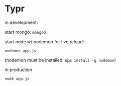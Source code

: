 # Typr

in development:

start mongo:
`mongod`

start node w/ nodemon for live reload:

`nodemon app.js`

(nodemon must be installed: `npm install -g nodemon`)

in production

`node app.js`
